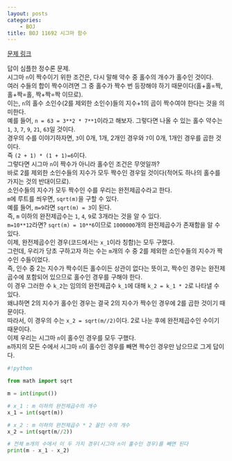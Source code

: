 ```yaml
---
layout: posts
categories:
    - BOJ
title: BOJ 11692 시그마 함수
---
```


[문제 링크](https://www.acmicpc.net/problem/11692)

답이 심플한 정수론 문제.  
시그마 `n`이 짝수이기 위한 조건은, 다시 말해 약수 중 홀수의 개수가 홀수인 것이다.  
여러 수들의 합이 짝수이려면 그 중 홀수가 짝수 번 등장해야 하기 때문이다(홀+홀=짝, 홀+짝=홀, 짝+짝=짝 이므로).  
이는, `n`의 홀수 소인수(2를 제외한 소인수)들의 지수+1의 곱이 짝수여야 한다는 것을 의미한다.  
예를 들어, `n = 63 = 3**2 * 7**1`이라고 해보자. 그렇다면 나올 수 있는 홀수 약수는 `1`, `3`, `7`, `9`, `21`, `63`일 것이다.  
경우의 수를 이야기하자면, `3`이 0개, 1개, 2개인 경우와 `7`이 0개, 1개인 경우를 곱한 것이다.  
즉 `(2 + 1) * (1 + 1)=6`이다.  
그렇다면 시그마 `n`이 짝수가 아니라 홀수인 조건은 무엇일까?  
바로 2를 제외한 소인수들의 지수가 모두 짝수인 경우일 것이다(적어도 하나의 홀수를 가지는 것의 반대이므로).  
소인수들의 지수가 모두 짝수인 수를 우리는 완전제곱수라고 한다.  
`m`에 루트를 씌우면, `sqrt(m)`을 구할 수 있다.  
예를 들어, `m=9`라면 `sqrt(m) = 3`이 된다.  
즉, `m` 이하의 완전제곱수는 `1`, `4`, `9`로 3개라는 것을 알 수 있다.  
`m=10**12`라면? `sqrt(m) = 10**6`이므로 `1000000`개의 완전제곱수가 존재함을 알 수 있다.  
이제, 완전제곱수인 경우(코드에서는 `x_1`이라 칭함)는 모두 구했다.  
그런데, 우리가 당초 구하고자 하는 수는 `m`개의 수 중 2를 제외한 소인수들의 지수가 짝수인 수들이었다.  
즉, 인수 중 2는 지수가 짝수이든 홀수이든 상관이 없다는 뜻이고, 짝수인 경우는 완전제곱수에 포함되어 있으므로 홀수인 경우를 구해야 한다.  
이 경우 그러한 수 `k_2`는 임의의 완전제곱수 `k_1`에 대해 `k_2 = k_1 * 2`로 나타낼 수 있다.  
왜냐하면 2의 지수가 홀수인 경우는 결국 2의 지수가 짝수인 경우에 2를 곱한 것이기 때문이다.  
따라서, 이 경우의 수는 `x_2 = sqrt(m//2)`이다. 2로 나눈 후에 완전제곱수인 수이기 때문이다.  
이제 우리는 시그마 `n`이 홀수인 경우를 모두 구했다.  
`m`까지의 모든 수에서 시그마 `n`이 홀수인 경우를 빼면 짝수인 경우만 남으므로 그게 답이다.

```python
#!python

from math import sqrt

m = int(input())

# x_1 : m 이하의 완전제곱수의 개수
x_1 = int(sqrt(m))

# x_2 : m 이하의 완전제곱수 * 2 꼴인 수의 개수
x_2 = int(sqrt(m//2))

# 전체 m개의 수에서 이 두 가지 경우(시그마 n이 홀수인 경우)를 빼면 된다
print(m - x_1 - x_2)
```
